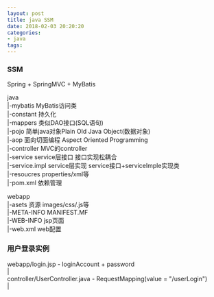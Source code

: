 ```yaml
---
layout: post
title: java SSM
date: 2018-02-03 20:20:20
categories:
- java
tags:
---
```


### SSM

Spring + SpringMVC + MyBatis

java  
|-mybatis MyBatis访问类  
|-constant 持久化  
|-mappers 类似DAO接口(SQL语句)  
|-pojo 简单java对象Plain Old Java Object(数据对象)  
|-aop  面向切面编程 Aspect Oriented Programming  
|-controller MVC的controller  
|-service service层接口  接口实现松耦合  
|-service.impl service层实现 service接口+serviceImple实现类  
|-resoucres properties/xml等  
|-pom.xml 依赖管理  

webapp  
|-asets 资源 images/css/.js等  
|-META-INFO MANIFEST.MF  
|-WEB-INFO jsp页面  
|-web.xml web配置  


### 用户登录实例

webapp/login.jsp - loginAccount + password  
 |  
controller/UserController.java - RequestMapping(value = "/userLogin")  
 |   